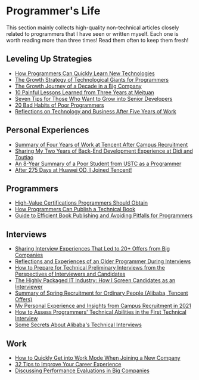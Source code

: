 # Programmer's Life

<!-- @include: @small-advertisement.snippet.md -->

This section mainly collects high-quality non-technical articles closely related to programmers that I have seen or written myself. Each one is worth reading more than three times! Read them often to keep them fresh!

## Leveling Up Strategies

- [How Programmers Can Quickly Learn New Technologies](./advanced-programmer/programmer-quickly-learn-new-technology.md)
- [The Growth Strategy of Technological Giants for Programmers](./advanced-programmer/the-growth-strategy-of-the-technological-giant.md)
- [The Growth Journey of a Decade in a Big Company](./advanced-programmer/ten-years-of-dachang-growth-road.md)
- [10 Painful Lessons Learned from Three Years at Meituan](./advanced-programmer/meituan-three-year-summary-lesson-10.md)
- [Seven Tips for Those Who Want to Grow into Senior Developers](./advanced-programmer/seven-tips-for-becoming-an-advanced-programmer.md)
- [20 Bad Habits of Poor Programmers](./advanced-programmer/20-bad-habits-of-bad-programmers.md)
- [Reflections on Technology and Business After Five Years of Work](./advanced-programmer/thinking-about-technology-and-business-after-five-years-of-work.md)

## Personal Experiences

- [Summary of Four Years of Work at Tencent After Campus Recruitment](./personal-experience/four-year-work-in-tencent-summary.md)
- [Sharing My Two Years of Back-End Development Experience at Didi and Toutiao](./personal-experience/two-years-of-back-end-develop--experience-in-didi-and-toutiao.md)
- [An 8-Year Summary of a Poor Student from USTC as a Programmer](./personal-experience/8-years-programmer-work-summary.md)
- [After 275 Days at Huawei OD, I Joined Tencent!](./personal-experience/huawei-od-275-days.md)

## Programmers

- [High-Value Certifications Programmers Should Obtain](./programmer/high-value-certifications-for-programmers.md)
- [How Programmers Can Publish a Technical Book](./programmer/how-do-programmers-publish-a-technical-book.md)
- [Guide to Efficient Book Publishing and Avoiding Pitfalls for Programmers](./programmer/efficient-book-publishing-and-practice-guide.md)

## Interviews

- [Sharing Interview Experiences That Led to 20+ Offers from Big Companies](./interview/the-experience-of-get-offer-from-over-20-big-companies.md)
- [Reflections and Experiences of an Older Programmer During Interviews](./interview/the-experience-and-thinking-of-an-interview-experienced-by-an-older-programmer.md)
- [How to Prepare for Technical Preliminary Interviews from the Perspectives of Interviewers and Candidates](./interview/technical-preliminary-preparation.md)
- [The Highly Packaged IT Industry: How I Screen Candidates as an Interviewer](./interview/screen-candidates-for-packaging.md)
- [Summary of Spring Recruitment for Ordinary People (Alibaba, Tencent Offers)](./interview/summary-of-spring-recruitment.md)
- [My Personal Experience and Insights from Campus Recruitment in 2021](./interview/my-personal-experience-in-2021.md)
- [How to Assess Programmers' Technical Abilities in the First Technical Interview](./interview/how-to-examine-the-technical-ability-of-programmers-in-the-first-test-of-technology.md)
- [Some Secrets About Alibaba's Technical Interviews](./interview/some-secrets-about-alibaba-interview.md)

## Work

- [How to Quickly Get into Work Mode When Joining a New Company](./work/get-into-work-mode-quickly-when-you-join-a-company.md)
- [32 Tips to Improve Your Career Experience](./work/32-tips-improving-career.md)
- [Discussing Performance Evaluations in Big Companies](./work/employee-performance.md)

<!-- @include: @article-footer.snippet.md -->
